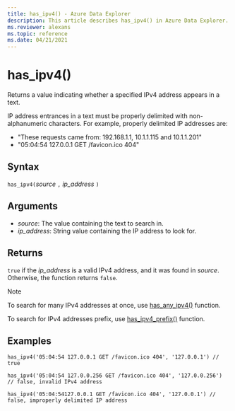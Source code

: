 ```yaml
---
title: has_ipv4() - Azure Data Explorer
description: This article describes has_ipv4() in Azure Data Explorer.
ms.reviewer: alexans
ms.topic: reference
ms.date: 04/21/2021
---
```

# has_ipv4()

Returns a value indicating whether a specified IPv4 address appears in a text.

IP address entrances in a text must be properly delimited with non-alphanumeric characters. For example, properly delimited IP addresses are:

 * "These requests came from: 192.168.1.1, 10.1.1.115 and 10.1.1.201"
 * "05:04:54 127.0.0.1 GET /favicon.ico 404"

## Syntax

`has_ipv4(`*source* `,` *ip_address* `)`

## Arguments

* *source*: The value containing the text to search in.
* *ip_address*: String value containing the IP address to look for.

## Returns

`true`  if the *ip_address* is a valid IPv4 address, and it was found in *source*. Otherwise, the function returns `false`.

> [!NOTE]
> To search for many IPv4 addresses at once, use [has_any_ipv4()](has-any-ipv4-function.md) function.
> 
> To search for IPv4 addresses prefix, use [has_ipv4_prefix()](has-ipv4-prefix-function.md) function.

## Examples

```kusto
has_ipv4('05:04:54 127.0.0.1 GET /favicon.ico 404', '127.0.0.1') // true

has_ipv4('05:04:54 127.0.0.256 GET /favicon.ico 404', '127.0.0.256') // false, invalid IPv4 address

has_ipv4('05:04:54127.0.0.1 GET /favicon.ico 404', '127.0.0.1') // false, improperly delimited IP address
```
